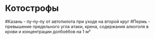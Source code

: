 # Котострофы
#Казань - пу-пу-пу от автопилота при уходе на второй круг
#Пермь - превышение предельного угла атаки, крена, содержания алкоголя в крови и концентрации долбоёбов на 1 м²